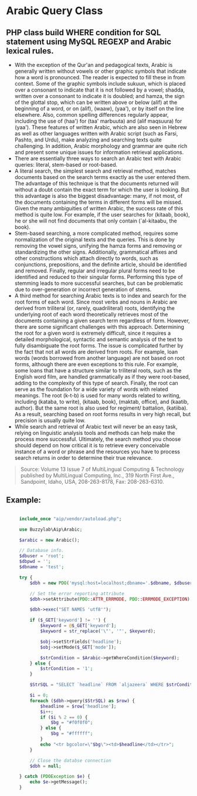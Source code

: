 # Arabic Query Class

## PHP class build WHERE condition for SQL statement using MySQL REGEXP and Arabic lexical rules.

- With the exception of the Qur'an and pedagogical texts, Arabic is generally written without vowels or other graphic symbols that indicate how a word is pronounced. The reader is expected to fill these in from context. Some of the graphic symbols include sukuun, which is placed over a consonant to indicate that it is not followed by a vowel; shadda, written over a consonant to indicate it is doubled; and hamza, the sign of the glottal stop, which can be written above or below (alif) at the beginning of a word, or on (alif), (waaw), (yaa'), or by itself on the line elsewhere. Also, common spelling differences regularly appear, including the use of (haa') for (taa' marbuuta) and (alif maqsuura) for (yaa'). These features of written Arabic, which are also seen in Hebrew as well as other languages written with Arabic script (such as Farsi, Pashto, and Urdu), make analyzing and searching texts quite challenging. In addition, Arabic morphology and grammar are quite rich and present some unique issues for information retrieval applications.
- There are essentially three ways to search an Arabic text with Arabic queries: literal, stem-based or root-based.
- A literal search, the simplest search and retrieval method, matches documents based on the search terms exactly as the user entered them. The advantage of this technique is that the documents returned will without a doubt contain the exact term for which the user is looking. But this advantage is also the biggest disadvantage: many, if not most, of the documents containing the terms in different forms will be missed. Given the many ambiguities of written Arabic, the success rate of this method is quite low. For example, if the user searches for (kitaab, book), he or she will not find documents that only contain (`al-kitaabu, the book).
- Stem-based searching, a more complicated method, requires some normalization of the original texts and the queries. This is done by removing the vowel signs, unifying the hamza forms and removing or standardizing the other signs. Additionally, grammatical affixes and other constructions which attach directly to words, such as conjunctions, prepositions, and the definite article, should be identified and removed. Finally, regular and irregular plural forms need to be identified and reduced to their singular forms. Performing this type of stemming leads to more successful searches, but can be problematic due to over-generation or incorrect generation of stems.
- A third method for searching Arabic texts is to index and search for the root forms of each word. Since most verbs and nouns in Arabic are derived from triliteral (or, rarely, quadriliteral) roots, identifying the underlying root of each word theoretically retrieves most of the documents containing a given search term regardless of form. However, there are some significant challenges with this approach. Determining the root for a given word is extremely difficult, since it requires a detailed morphological, syntactic and semantic analysis of the text to fully disambiguate the root forms. The issue is complicated further by the fact that not all words are derived from roots. For example, loan words (words borrowed from another language) are not based on root forms, although there are even exceptions to this rule. For example, some loans that have a structure similar to triliteral roots, such as the English word film, are handled grammatically as if they were root-based, adding to the complexity of this type of search. Finally, the root can serve as the foundation for a wide variety of words with related meanings. The root (k-t-b) is used for many words related to writing, including (kataba, to write), (kitaab, book), (maktab, office), and (kaatib, author). But the same root is also used for regiment/ battalion, (katiiba). As a result, searching based on root forms results in very high recall, but precision is usually quite low.
- While search and retrieval of Arabic text will never be an easy task, relying on linguistic analysis tools and methods can help make the process more successful. Ultimately, the search method you choose should depend on how critical it is to retrieve every conceivable instance of a word or phrase and the resources you have to process search returns in order to determine their true relevance.

> Source: Volume 13 Issue 7 of MultiLingual Computing & Technology published by MultiLingual Computing, Inc., 319 North First Ave., Sandpoint, Idaho, USA, 208-263-8178, Fax: 208-263-6310.

## Example:

```php

     include_once "aip/vendor/autoload.php";

     use Buzzylab\Aip\Arabic;

     $arabic = new Arabic();

     // Database info.
     $dbuser = 'root';
     $dbpwd = '';
     $dbname = 'test';

     try {
         $dbh = new PDO('mysql:host=localhost;dbname='.$dbname, $dbuser, $dbpwd);

         // Set the error reporting attribute
         $dbh->setAttribute(PDO::ATTR_ERRMODE, PDO::ERRMODE_EXCEPTION);

         $dbh->exec("SET NAMES 'utf8'");

         if ($_GET['keyword'] != '') {
             $keyword = @$_GET['keyword'];
             $keyword = str_replace('\"', '"', $keyword);

             $obj->setStrFields('headline');
             $obj->setMode($_GET['mode']);

             $strCondition = $Arabic->getWhereCondition($keyword);
         } else {
             $strCondition = '1';
         }

         $StrSQL = "SELECT `headline` FROM `aljazeera` WHERE $strCondition";

         $i = 0;
         foreach ($dbh->query($StrSQL) as $row) {
             $headline = $row['headline'];
             $i++;
             if ($i % 2 == 0) {
                 $bg = "#f0f0f0";
             } else {
                 $bg = "#ffffff";
             }
             echo "<tr bgcolor=\"$bg\"><td>$headline</td></tr>";
         }

         // Close the databse connection
         $dbh = null;

     } catch (PDOException $e) {
         echo $e->getMessage();
     }


 ```